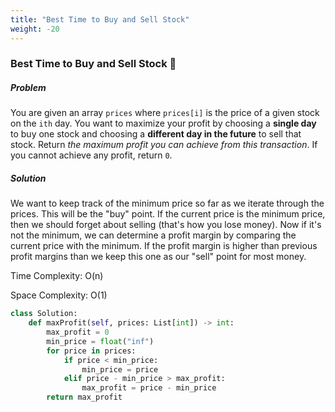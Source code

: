 ```yaml
---
title: "Best Time to Buy and Sell Stock"
weight: -20
---
```


### Best Time to Buy and Sell Stock :green_book:

##### Problem

You are given an array `prices` where `prices[i]` is the price of a given stock on the `ith` day. You want to maximize your profit by choosing a **single day** to buy one stock and choosing a **different day in the future** to sell that stock. Return *the maximum profit you can achieve from this transaction*. If you cannot achieve any profit, return `0`.

##### Solution

We want to keep track of the minimum price so far as we iterate through the prices. This will be the "buy" point. If the current price is the minimum price, then we should forget about selling (that's how you lose money). Now if it's not the minimum, we can determine a profit margin by comparing the current price with the minimum. If the profit margin is higher than previous profit margins than we keep this one as our "sell" point for most money. 

Time Complexity: O(n)

Space Complexity: O(1)

```python
class Solution:
    def maxProfit(self, prices: List[int]) -> int:
        max_profit = 0
        min_price = float("inf")
        for price in prices:
            if price < min_price:
                min_price = price
            elif price - min_price > max_profit:
                max_profit = price - min_price
        return max_profit	
```